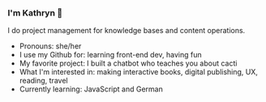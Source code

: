 ### I'm Kathryn 👋

I do project management for knowledge bases and content operations.

- Pronouns: she/her
- I use my Github for: learning front-end dev, having fun
- My favorite project: I built a chatbot who teaches you about cacti
- What I'm interested in: making interactive books, digital publishing, UX, reading, travel
- Currently learning: JavaScript and German
